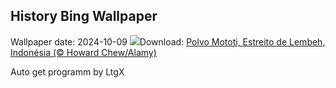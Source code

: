## History Bing Wallpaper
Wallpaper date: 2024-10-09
![](https://www.bing.com/th?id=OHR.MototiOctopus_PT-BR0386452744_UHD.jpg&w=1000)Download: [Polvo Mototi, Estreito de Lembeh, Indonésia (© Howard Chew/Alamy)](https://www.bing.com/th?id=OHR.MototiOctopus_PT-BR0386452744_UHD.jpg)

Auto get programm by LtgX
